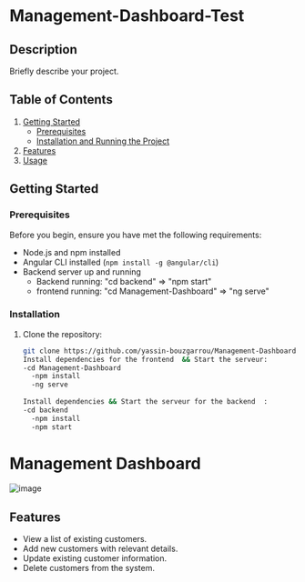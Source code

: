 # Management-Dashboard-Test


## Description

Briefly describe your project.

## Table of Contents

1. [Getting Started](#getting-started)
   - [Prerequisites](#prerequisites)
   - [Installation and Running the Project](#installation-and-running-the-project)
2. [Features](#features)
3. [Usage](#usage)
## Getting Started

### Prerequisites

Before you begin, ensure you have met the following requirements:

- Node.js and npm installed
- Angular CLI installed (`npm install -g @angular/cli`)
- Backend server up and running 
   - Backend running:  "cd backend" => "npm start"
  - frontend running: "cd Management-Dashboard" => "ng serve"

### Installation

1. Clone the repository:

   ```bash
   git clone https://github.com/yassin-bouzgarrou/Management-Dashboard-Test
   Install dependencies for the frontend  && Start the serveur:
   -cd Management-Dashboard
     -npm install
     -ng serve
     
   Install dependencies && Start the serveur for the backend  :
   -cd backend
     -npm install
     -npm start
# Management Dashboard

![image](https://github.com/yassin-bouzgarrou/Management-Dashboard-Test/assets/116759337/8160ed50-d86a-4553-aa1c-6bc38c9f2363)
## Features

- View a list of existing customers.
- Add new customers with relevant details.
- Update existing customer information.
- Delete customers from the system.
